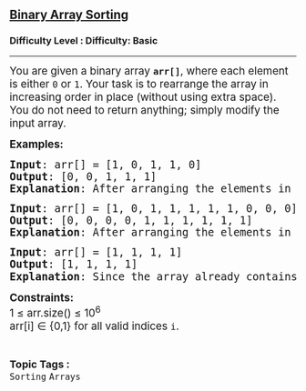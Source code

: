 <h2><a href="https://www.geeksforgeeks.org/problems/binary-array-sorting-1587115620/1?page=1&category=Arrays&difficulty=Basic&status=solved,unsolved&sortBy=submissions">Binary Array Sorting</a></h2><h3>Difficulty Level : Difficulty: Basic</h3><hr><div class="problems_problem_content__Xm_eO"><p><span style="font-size: 14pt;">You are given a binary array <strong><code>arr[]</code></strong>, where each element is either <code>0</code> or <code>1</code>. Your task is to rearrange the array in increasing order in place (without using extra space). You do not need to return anything; simply modify the input array.</span></p>
<p><span style="font-size: 14pt;"><strong>Examples:</strong></span></p>
<pre><span style="font-size: 14pt;"><strong>Input</strong>: arr[] = [1, 0, 1, 1, 0]
<strong>Output</strong>: [0, 0, 1, 1, 1]
<strong>Explanation</strong>: After arranging the elements in increasing order, elements will be as 0 0 1 1 1.</span></pre>
<pre><span style="font-size: 14pt;"><strong>Input</strong>: arr[] = [1, 0, 1, 1, 1, 1, 1, 0, 0, 0]
<strong>Output</strong>: [0, 0, 0, 0, 1, 1, 1, 1, 1, 1]
<strong>Explanation</strong>: After arranging the elements in increasing order, elements will be 0 0 0 0 1 1 1 1 1 1.</span></pre>
<pre><span style="font-size: 14pt;"><strong>Input</strong>: arr[] = [1, 1, 1, 1]
<strong>Output</strong>: [1, 1, 1, 1]
<strong>Explanation</strong>: Since the array already contains only <code>1</code><span style="font-family: -apple-system, BlinkMacSystemFont, 'Segoe UI', Roboto, Oxygen, Ubuntu, Cantarell, 'Open Sans', 'Helvetica Neue', sans-serif;">s, no change is needed.</span></span></pre>
<p><span style="font-size: 14pt;"><strong>Constraints:</strong><br>1 ≤ arr.size() ≤ 10<sup>6</sup><br><span class="katex"><span class="katex-html" aria-hidden="true"><span class="base"><span class="mord mathnormal">a</span><span class="mord mathnormal">rr</span><span class="mopen">[</span><span class="mord mathnormal">i</span><span class="mclose">] </span><span class="mrel">∈ </span></span><span class="base"><span class="mopen">{</span><span class="mord">0</span><span class="mpunct">,</span><span class="mord">1</span><span class="mclose">}</span></span></span></span> for all valid indices <code>i</code>.</span></p></div><br><p><span style=font-size:18px><strong>Topic Tags : </strong><br><code>Sorting</code>&nbsp;<code>Arrays</code>&nbsp;